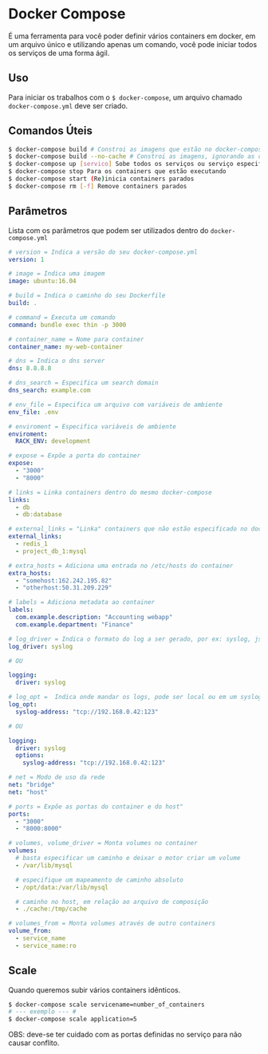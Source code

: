 # Docker Compose

É uma ferramenta para você poder definir vários containers em docker, em um arquivo único e utilizando apenas um comando, você pode iniciar todos os serviços de uma forma ágil.

## Uso

Para iniciar os trabalhos com o `$ docker-compose`, um arquivo chamado `docker-compose.yml` deve ser criado.

## Comandos Úteis

```bash
$ docker-compose build # Constroi as imagens que estão no docker-compose.yml
$ docker-compose build --no-cache # Constroi as imagens, ignorando as contruções anteriores
$ docker-compose up [servico] Sobe todos os serviços ou serviço especificado
$ docker-compose stop Para os containers que estão executando
$ docker-compose start (Re)inicia containers parados
$ docker-compose rm [-f] Remove containers parados
```

## Parâmetros

Lista com os parâmetros que podem ser utilizados dentro do `docker-compose.yml`

```yml
# version = Indica a versão do seu docker-compose.yml
version: 1

# image = Indica uma imagem
image: ubuntu:16.04

# build = Indica o caminho do seu Dockerfile
build: .

# command = Executa um comando
command: bundle exec thin -p 3000

# container_name = Nome para container
container_name: my-web-container

# dns = Indica o dns server
dns: 8.8.8.8

# dns_search = Especifica um search domain
dns_search: example.com

# env_file = Especifica um arquivo com variáveis de ambiente
env_file: .env

# enviroment = Especifica variáveis de ambiente
enviroment:
  RACK_ENV: development

# expose = Expõe a porta do container
expose:
  - "3000"
  - "8000"

# links = Linka containers dentro do mesmo docker-compose
links:
  - db
  - db:database

# external_links = "Linka" containers que não estão especificado no docker-compose atual.
external_links:
  - redis_1
  - project_db_1:mysql

# extra_hosts = Adiciona uma entrada no /etc/hosts do container
extra_hosts:
  - "somehost:162.242.195.82"
  - "otherhost:50.31.209.229"

# labels = Adiciona metadata ao container
labels:
  com.example.description: "Accounting webapp"
  com.example.department: "Finance"

# log_driver = Indica o formato do log a ser gerado, por ex: syslog, json-file, etc
log_driver: syslog

# OU

logging:
  driver: syslog

# log_opt =  Indica onde mandar os logs, pode ser local ou em um syslog remoto
log_opt:
  syslog-address: "tcp://192.168.0.42:123"

# OU

logging:
  driver: syslog
  options:
    syslog-address: "tcp://192.168.0.42:123"

# net = Modo de uso da rede
net: "bridge"
net: "host"

# ports = Expõe as portas do container e do host"
ports:
  - "3000"
  - "8000:8000"

# volumes, volume_driver = Monta volumes no container
volumes:
  # basta especificar um caminho e deixar o motor criar um volume
  - /var/lib/mysql

  # especifique um mapeamento de caminho absoluto
  - /opt/data:/var/lib/mysql

  # caminho no host, em relação ao arquivo de composição
  - ./cache:/tmp/cache

# volumes_from = Monta volumes através de outro containers
volume_from:
  - service_name
  - service_name:ro
```

## Scale

Quando queremos subir vários containers idênticos.

```bash
$ docker-compose scale servicename=number_of_containers
# --- exemplo --- #
$ docker-compose scale application=5

```

OBS: deve-se ter cuidado com as portas definidas no serviço para não causar conflito.
